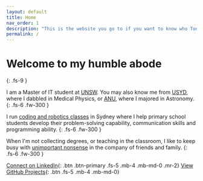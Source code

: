 ```yaml
---
layout: default
title: Home
nav_order: 1
description: "This is the website you go to if you want to know who Tony Le is." 
permalink: /
---
```


# Welcome to my humble abode
{: .fs-9 }

I am a Master of IT student at [UNSW](https://www.unsw.edu.au). You may also know me from [USYD](https://www.sydney.edu.au), where I dabbled in Medical Physics, or [ANU](https://www.anu.edu.au), where I majored in Astronomy. 
{: .fs-6 .fw-300 }

I run [coding and robotics classes](/junior-engineers) in Sydney where I help primary school students develop their problem-solving capability, communication skills and programming ability. 
{: .fs-6 .fw-300 }

When I'm not collecting degrees, or teaching in the classroom, I like to keep busy with [unimportant nonsense]() in the company of friends and family.
{: .fs-6 .fw-300 }

[Connect on LinkedIn](https://www.linkedin.com/in/tonyfle){: .btn .btn-primary .fs-5 .mb-4 .mb-md-0 .mr-2}
[View GitHub Projects](https://github.com/tfle){: .btn .fs-5 .mb-4 .mb-md-0}

